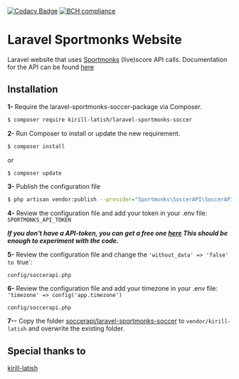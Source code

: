 [![Codacy Badge](https://api.codacy.com/project/badge/Grade/58d7eedeb5694fda93ceb2240308b54e)](https://app.codacy.com/app/shem-speck/matchy?utm_source=github.com&utm_medium=referral&utm_content=sebastiaanspeck/matchy&utm_campaign=Badge_Grade_Dashboard)
[![BCH compliance](https://bettercodehub.com/edge/badge/sebastiaanspeck/sportmonks?branch=master)](https://bettercodehub.com/)

# Laravel Sportmonks Website

Laravel website that uses [Sportmonks](https://www.sportmonks.com/sports/soccer) (live)score API calls. 
Documentation for the API can be found [here](https://www.sportmonks.com/sports/soccer)

## Installation

**1-** Require the laravel-sportmonks-soccer-package via Composer.
```bash
$ composer require kirill-latish/laravel-sportmonks-soccer
```

**2-** Run Composer to install or update the new requirement.

```bash
$ composer install
```

or

```bash
$ composer update
```

**3-** Publish the configuration file

```bash
$ php artisan vendor:publish --provider="Sportmonks\SoccerAPI\SoccerAPIServiceProvider"
```

**4-** Review the configuration file and add your token in your .env file: `SPORTMONKS_API_TOKEN`

***If you don't have a API-token, you can get a free one [here](https://www.sportmonks.com/register) This should be enough to experiment with the code.***

**5-** Review the configuration file and change the `'without_data' => 'false' to `true`:

```
config/soccerapi.php
```

**6-** Review the configuration file and add your timezone in your .env file: `'timezone' => config('app.timezone')`

```
config/soccerapi.php
```

**7--** Copy the folder [soccerapi/laravel-sportmonks-soccer](https://github.com/sebastiaanspeck/sportmonks/blob/master/soccerapi) to `vendor/kirill-latish` and overwrite the existing folder.

## Special thanks to
[kirill-latish](https://github.com/kirill-latish/laravel-sportmonks-soccer)
